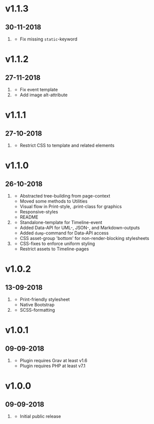 # v1.1.3
## 30-11-2018

1. [](#bugfix)
    * Fix missing `static`-keyword

# v1.1.2
## 27-11-2018

1. [](#bugfix)
    * Fix event template
2. [](#improved)
    * Add image alt-attribute

# v1.1.1
## 27-10-2018

1. [](#improved)
    * Restrict CSS to template and related elements

# v1.1.0
## 26-10-2018

1. [](#improved)
    * Abstracted tree-building from page-context
    * Moved some methods to Utilities
    * Visual flow in Print-style, .print-class for graphics
    * Responsive-styles
    * README
2. [](#new)
    * Standalone-template for Timeline-event
    * Added Data-API for UML-, JSON-, and Markdown-outputs
    * Added `dump`-command for Data-API access
    * CSS asset-group 'bottom' for non-render-blocking stylesheets
3. [](#bugfix)
    * CSS-fixes to enforce uniform styling
    * Restrict assets to Timeline-pages

# v1.0.2
## 13-09-2018

1. [](#new)
    * Print-friendly stylesheet
    * Native Bootstrap
2. [](#improved)
    * SCSS-formatting

# v1.0.1
## 09-09-2018

1. [](#bugfix)
    * Plugin requires Grav at least v1.6
    * Plugin requires PHP at least v7.1

# v1.0.0
## 09-09-2018

1. [](#new)
    * Initial public release
